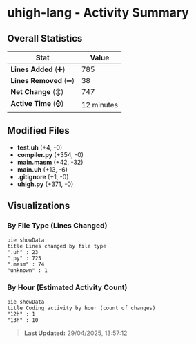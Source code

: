 # uhigh-lang - Activity Summary 

## Overall Statistics

| Stat                   | Value                                                             |
| ---------------------- | ----------------------------------------------------------------- |
| **Lines Added** (➕)   | 785                                          |
| **Lines Removed** (➖) | 38                                        |
| **Net Change** (↕)    | 747                |
| **Active Time** (⌚)   | 12 minutes |


## Modified Files
- **test.uh** (+4, -0)
- **compiler.py** (+354, -0)
- **main.masm** (+42, -32)
- **main.uh** (+13, -6)
- **.gitignore** (+1, -0)
- **uhigh.py** (+371, -0)

## Visualizations

### By File Type (Lines Changed)

```mermaid
pie showData
title Lines changed by file type
".uh" : 23
".py" : 725
".masm" : 74
"unknown" : 1
```

### By Hour (Estimated Activity Count)

```mermaid
pie showData
title Coding activity by hour (count of changes)
"12h" : 1
"13h" : 10
```


> **Last Updated:** 29/04/2025, 13:57:12